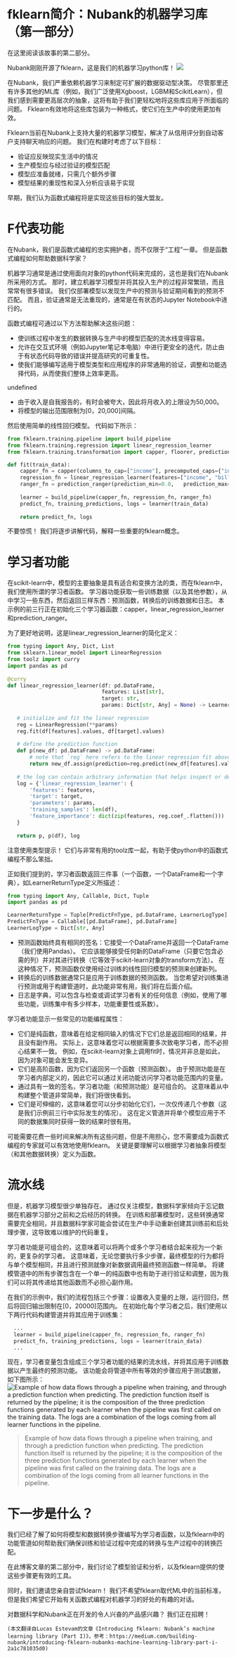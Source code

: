 # fklearn简介：Nubank的机器学习库（第一部分）

在这里阅读该故事的第二部分。

Nubank刚刚开源了fklearn，这是我们的机器学习python库！
![](1!pyfI8jM6PowBKxq0o7-Zag.png)

在Nubank，我们严重依赖机器学习来制定可扩展的数据驱动型决策。 尽管那里还有许多其他的ML库（例如，我们广泛使用Xgboost，LGBM和ScikitLearn），但我们感到需要更高层次的抽象，这将有助于我们更轻松地将这些库应用于所面临的问题。 Fklearn有效地将这些库包装为一种格式，使它们在生产中的使用更加有效。

Fklearn当前在Nubank上支持大量的机器学习模型，解决了从信用评分到自动客户支持聊天响应的问题。 我们在构建时考虑了以下目标：
+ 验证应反映现实生活中的情况
+ 生产模型应与经过验证的模型匹配
+ 模型应准备就绪，只需几个额外步骤
+ 模型结果的重现性和深入分析应该易于实现

早期，我们认为函数式编程将是实现这些目标的强大盟友。
# F代表功能

在Nubank，我们是函数式编程的忠实拥护者，而不仅限于“工程”一章。 但是函数式编程如何帮助数据科学家？

机器学习通常是通过使用面向对象的python代码来完成的，这也是我们在Nubank所采用的方式。 那时，建立机器学习模型并将其投入生产的过程非常繁琐，而且常常有很多错误。 我们仅部署模型以发现生产中的预测与验证期间看到的预测不匹配。 而且，验证通常是无法重现的，通常是在有状态的Jupyter Notebook中进行的。

函数式编程可通过以下方法帮助解决这些问题：
+ 使训练过程中发生的数据转换与生产中的模型匹配的流水线变得容易。
+ 允许在交互式环境（例如Jupyter笔记本电脑）中进行更安全的迭代，防止由于有状态代码导致的错误并提高研究的可重复性。
+ 使我们能够编写适用于模型类型和应用程序的非常通用的验证，调整和功能选择代码，从而使我们整体上效率更高。

undefined
+ 由于收入是自我报告的，有时会被夸大，因此将月收入的上限设为50,000。
+ 将模型的输出范围限制为[0，20,000]间隔。

然后使用简单的线性回归模型。 代码如下所示：
```python
from fklearn.training.pipeline import build_pipeline
from fklearn.training.regression import linear_regression_learner
from fklearn.training.transformation import capper, floorer, prediction_ranger

def fit(train_data):
    capper_fn = capper(columns_to_cap=["income"], precomputed_caps={"income": 50,000})
    regression_fn = linear_regression_learner(features=["income", "bill_amount"], target="spend")
    ranger_fn = prediction_ranger(prediction_min=0.0,   prediction_max=20000.0)
    
    learner = build_pipeline(capper_fn, regression_fn, ranger_fn)
    predict_fn, training_predictions, logs = learner(train_data)
    
    return predict_fn, logs
```

不要惊慌！ 我们将逐步讲解代码，解释一些重要的fklearn概念。
# 学习者功能

在scikit-learn中，模型的主要抽象是具有适合和变换方法的类，而在fklearn中，我们使用所谓的学习者函数。 学习器功能获取一些训练数据（以及其他参数），从中学习一些东西，然后返回三样东西：预测函数，转换后的训练数据和日志。 本示例的前三行正在初始化三个学习器函数：capper，linear_regression_learner和prediction_ranger。

为了更好地说明，这是linear_regression_learner的简化定义：
```python
from typing import Any, Dict, List
from sklearn.linear_model import LinearRegression
from toolz import curry
import pandas as pd
 
@curry
def linear_regression_learner(df: pd.DataFrame,
                              features: List[str],
                              target: str,
                              params: Dict[str, Any] = None) -> LearnerReturnType:
 
   # initialize and fit the linear regression
   reg = LinearRegression(**params) 
   reg.fit(df[features].values, df[target].values)
 
   # define the prediction function
   def p(new_df: pd.DataFrame) -> pd.DataFrame:
       # note that `reg` here refers to the linear regression fit above, via the function’s closure.
       return new_df.assign(prediction=reg.predict(new_df[features].values))
 
   # the log can contain arbitrary information that helps inspect or debug the model
   log = {'linear_regression_learner': {
       'features': features,
       'target': target,
       'parameters': params,
       'training_samples': len(df),
       'feature_importance': dict(zip(features, reg.coef_.flatten()))
   }
 
   return p, p(df), log

```

注意使用类型提示！ 它们与非常有用的toolz库一起，有助于使python中的函数式编程不那么笨拙。

正如我们提到的，学习者函数返回三件事（一个函数，一个DataFrame和一个字典），如LearnerReturnType定义所描述：
```python
from typing import Any, Callable, Dict, Tuple
import pandas as pd

LearnerReturnType = Tuple[PredictFnType, pd.DataFrame, LearnerLogType]
PredictFnType = Callable[[pd.DataFrame], pd.DataFrame]
LearnerLogType = Dict[str, Any]

```
+ 预测函数始终具有相同的签名：它接受一个DataFrame并返回一个DataFrame（我们使用Pandas）。 它应该能够接受任何新的DataFrame（只要它包含必需的列）并对其进行转换（它等效于scikit-learn对象的transform方法）。 在这种情况下，预测函数仅使用经过训练的线性回归模型的预测来创建新列。
+ 转换后的训练数据通常只是应用于训练数据的预测函数。 当您希望对训练集进行预测或用于构建管道时，此功能非常有用，我们将在后面介绍。
+ 日志是字典，可以包含与检查或调试学习者有关的任何信息（例如，使用了哪些功能，训练集中有多少样本，功能重要性或系数）。

学习者功能显示一些常见的功能编程属性：
+ 它们是纯函数，意味着在给定相同输入的情况下它们总是返回相同的结果，并且没有副作用。 实际上，这意味着您可以根据需要多次致电学习者，而不必担心结果不一致。 例如，在scikit-learn对象上调用fit时，情况并非总是如此，因为对象可能会发生变异。
+ 它们是高阶函数，因为它们返回另一个函数（预测函数）。 由于预测功能是在学习者内部定义的，因此它可以通过关闭功能访问学习者功能范围内的变量。
+ 通过具有一致的签名，学习者功能（和预测功能）是可组合的。 这意味着从中构建整个管道非常简单，我们将很快看到。
+ 它们是可伸缩的，这意味着您可以分步初始化它们，一次仅传递几个参数（这是我们示例前三行中实际发生的情况）。 这在定义管道并将单个模型应用于不同的数据集同时获得一致的结果时很有用。

可能需要花费一些时间来解决所有这些问题，但是不用担心，您不需要成为函数式编程的专家就可以有效地使用fklearn。 关键是要理解可以根据学习者抽象将模型（和其他数据转换）定义为函数。
# 流水线

但是，机器学习模型很少单独存在。 通过仅关注模型，数据科学家倾向于忘记数据在机器学习部分之前和之后经历的转换。 在训练和部署模型时，这些转换通常需要完全相同，并且数据科学家可能会尝试在生产中手动重新创建其训练前和后处理步骤，这导致难以维护的代码重复。

学习者功能是可组合的，这意味着可以将两个或多个学习者结合起来视为一个新的，更复杂的学习者。 这意味着，无论您要执行多少步骤，最终模型的行为都将与单个模型相同，并且进行预测就像对新数据调用最终预测函数一样简单。 将建模管道中的所有步骤包含在一个单一的纯函数中也有助于进行验证和调整，因为我们可以将其传递给其他函数而不必担心副作用。

在我们的示例中，我们的流程包括三个步骤：设置收入变量的上限，运行回归，然后将回归输出限制在[0，20000]范围内。 在初始化每个学习者之后，我们使用以下两行代码构建管道并将其应用于训练集：
```python
  ...
  learner = build_pipeline(capper_fn, regression_fn, ranger_fn)
  predict_fn, training_predictions, logs = learner(train_data)
  ...
```

现在，学习者变量包含组成三个学习者功能的结果的流水线，并将其应用于训练数据以产生最终的预测功能。 该功能会将管道中所有等效的步骤应用于测试数据，如下图所示：
![Example of how data flows through a pipeline when training, and through a prediction function when predicting. The prediction function itself is returned by the pipeline; it is the composition of the three prediction functions generated by each learner when the pipeline was first called on the training data. The logs are a combination of the logs coming from all learner functions in the pipeline.](1!0HDv-ShpifDbpPXZt-6j_g.png)
> Example of how data flows through a pipeline when training, and through a prediction function when predicting. The prediction function itself is returned by the pipeline; it is the composition of the three prediction functions generated by each learner when the pipeline was first called on the training data. The logs are a combination of the logs coming from all learner functions in the pipeline.

# 下一步是什么？

我们已经了解了如何将模型和数据转换步骤编写为学习者函数，以及fklearn中的功能管道如何帮助我们确保训练和验证过程中完成的转换与生产过程中的转换匹配。

在此博客文章的第二部分中，我们讨论了模型验证和分析，以及fklearn提供的使这些步骤更有效的工具。

同时，我们邀请您亲自尝试fklearn！ 我们不希望fklearn取代ML中的当前标准，但是我们希望它开始有关函数式编程对机器学习的好处的有趣的对话。

对数据科学和Nubank正在开发的令人兴奋的产品感兴趣？ 我们正在招聘！
```
(本文翻译自Lucas Estevam的文章《Introducing fklearn: Nubank’s machine learning library (Part I)》，参考：https://medium.com/building-nubank/introducing-fklearn-nubanks-machine-learning-library-part-i-2a1c781035d0)
```
